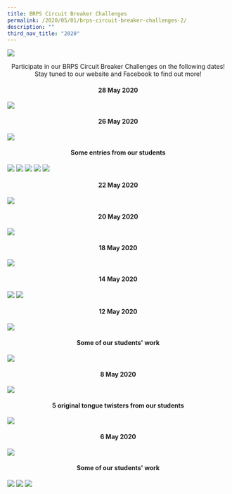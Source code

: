 ```yaml
---
title: BRPS Circuit Breaker Challenges
permalink: /2020/05/01/brps-circuit-breaker-challenges-2/
description: ""
third_nav_title: "2020"
---
```

<img src="/images/Banner-BRPS-Circuit-Breaker-Challenges.jpg">
<p style="text-align: center;">Participate in our BRPS Circuit Breaker Challenges on the following dates! Stay tuned to our website and Facebook to find out more!</p>
<h4 style="text-align: center;"><strong>28 May 2020</strong></h4>
<img src="/images/CBC-28-MAY-PAM.jpg">
<h4 style="text-align: center;"><strong>26 May 2020</strong></h4>
<img src="/images/1-1.jpg">
<h4 style="text-align: center;"><strong>Some entries from our students</strong></h4>
<img src="/images/brpscb1.png">
<img src="/images/brpscb2.png">
<img src="/images/brpscb3.png">
<img src="/images/brps4.png">
<img src="/images/brpscb5.png">
<h4 style="text-align: center;"><strong>22 May 2020</strong></h4>
<img src="/images/CBC-22-MAY-SM.jpg">
<h4 style="text-align: center;"><strong>20 May 2020</strong></h4>
<img src="/images/CBC-20-MAY.jpg">
<h4 style="text-align: center;"><strong>18 May 2020</strong></h4>
<img src="/images/CBC-18-MAY.jpg">
<h4 style="text-align: center;"><strong>14 May 2020</strong></h4>
<img src="/images/CBC-14-MAY.jpg">
<img src="/images/Students-Entries-for-BRPS-Circuit-Breaker-Challenge-SCI.jpg">
<h4 style="text-align: center;"><strong>12 May 2020</strong></h4>
<img src="/images/CBC-12-MAY.jpg">
<h4 style="text-align: center;"><strong>Some of our students' work</strong></h4>
<img src="/images/1%20(1).jpg">
<h4 style="text-align: center;"><strong>8 May 2020</strong></h4>
<img src="/images/CBC-8-MAY.jpg">
<h4 style="text-align: center;"><strong>5 original tongue twisters from our students</strong></h4>
<img src="/images/BRPS-Original-Tongue-Twisters.jpg">
<h4 style="text-align: center;"><strong>6 May 2020</strong></h4>
<img src="/images/CBC-6-MAY.png">
<h4 style="text-align: center;"><strong>Some of our students' work</strong></h4>
<img src="/images/Slide1.jpg">
<img src="/images/Slide2.jpg">
<img src="/images/Slide3.jpg">